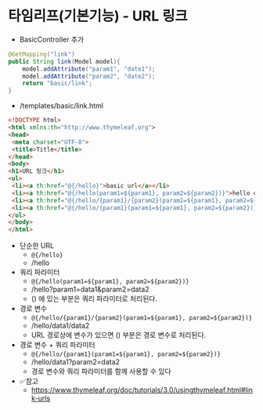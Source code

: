 
# 타임리프(기본기능) - URL 링크

- BasicController 추가

```java
@GetMapping("link")
public String link(Model model){
    model.addAttribute("param1", "date1");
    model.addAttribute("param2", "date2");
    return "basic/link";
}
```

- /templates/basic/link.html

```html
<!DOCTYPE html>
<html xmlns:th="http://www.thymeleaf.org">
<head>
 <meta charset="UTF-8">
 <title>Title</title>
</head>
<body>
<h1>URL 링크</h1>
<ul>
 <li><a th:href="@{/hello}">basic url</a></li>
 <li><a th:href="@{/hello(param1=${param1}, param2=${param2})}">hello query param</a></li>
 <li><a th:href="@{/hello/{param1}/{param2}(param1=${param1}, param2=${param2})}">path variable</a></li>
 <li><a th:href="@{/hello/{param1}(param1=${param1}, param2=${param2})}">path variable + query parameter</a></li>
</ul>
</body>
</html>
```

- 단순한 URL
  - ```@{/hello}``` 
  - /hello
- 쿼리 파라미터
  - ```@{/hello(param1=${param1}, param2=${param2})}``` 
  - /hello?param1=data1&param2=data2
  - () 에 있는 부분은 쿼리 파라미터로 처리된다.
- 경로 변수
  - ```@{/hello/{param1}/{param2}(param1=${param1}, param2=${param2})}```
  - /hello/data1/data2 
  - URL 경로상에 변수가 있으면 () 부분은 경로 변수로 처리된다.
- 경로 변수 + 쿼리 파라미터
  - ```@{/hello/{param1}(param1=${param1}, param2=${param2})}```
  - /hello/data1?param2=data2
  - 경로 변수와 쿼리 파라미터를 함께 사용할 수 있다
- ✅참고
  -  https://www.thymeleaf.org/doc/tutorials/3.0/usingthymeleaf.html#link-urls


